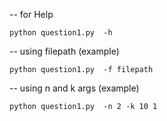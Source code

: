 
  
-- for Help  

    python question1.py  -h  

  
  
-- using filepath  (example)

    python question1.py  -f filepath  

  
  
-- using n and k args   (example)

    python question1.py  -n 2 -k 10 1